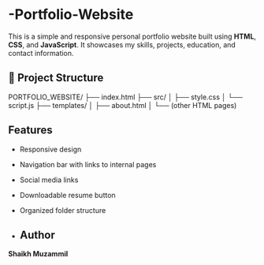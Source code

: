 # -Portfolio-Website

This is a simple and responsive personal portfolio website built using **HTML**, **CSS**, and **JavaScript**. It showcases my skills, projects, education, and contact information.

## 📁 Project Structure
PORTFOLIO_WEBSITE/
├── index.html
├── src/
│   ├── style.css
│   └── script.js
├── templates/
│   ├── about.html
│   └── (other HTML pages)

## Features

- Responsive design
- Navigation bar with links to internal pages
- Social media links
- Downloadable resume button
- Organized folder structure

- ## Author

**Shaikh Muzammil**
